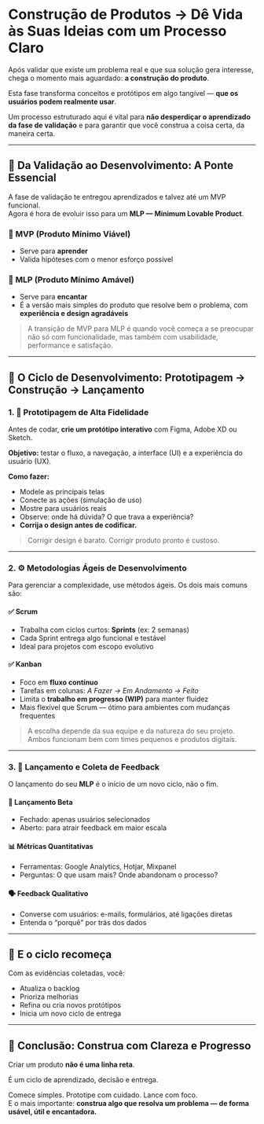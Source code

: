 # Construção de Produtos → Dê Vida às Suas Ideias com um Processo Claro

Após validar que existe um problema real e que sua solução gera interesse, chega o momento mais aguardado: **a construção do produto**.

Esta fase transforma conceitos e protótipos em algo tangível — **que os usuários podem realmente usar**.

Um processo estruturado aqui é vital para **não desperdiçar o aprendizado da fase de validação** e para garantir que você construa a coisa certa, da maneira certa.

---

## 🌉 Da Validação ao Desenvolvimento: A Ponte Essencial

A fase de validação te entregou aprendizados e talvez até um MVP funcional.  
Agora é hora de evoluir isso para um **MLP — Minimum Lovable Product**.

### 🔹 MVP (Produto Mínimo Viável)
- Serve para **aprender**
- Valida hipóteses com o menor esforço possível

### 🔹 MLP (Produto Mínimo Amável)
- Serve para **encantar**
- É a versão mais simples do produto que resolve bem o problema, com **experiência e design agradáveis**

> A transição de MVP para MLP é quando você começa a se preocupar não só com funcionalidade, mas também com usabilidade, performance e satisfação.

---

## 🔄 O Ciclo de Desenvolvimento: Prototipagem → Construção → Lançamento

### 1. 🎨 Prototipagem de Alta Fidelidade

Antes de codar, **crie um protótipo interativo** com Figma, Adobe XD ou Sketch.

**Objetivo:** testar o fluxo, a navegação, a interface (UI) e a experiência do usuário (UX).

**Como fazer:**
- Modele as principais telas
- Conecte as ações (simulação de uso)
- Mostre para usuários reais
- Observe: onde há dúvida? O que trava a experiência?
- **Corrija o design antes de codificar.**

> Corrigir design é barato. Corrigir produto pronto é custoso.

---

### 2. ⚙️ Metodologias Ágeis de Desenvolvimento

Para gerenciar a complexidade, use métodos ágeis. Os dois mais comuns são:

#### ✅ Scrum
- Trabalha com ciclos curtos: **Sprints** (ex: 2 semanas)
- Cada Sprint entrega algo funcional e testável
- Ideal para projetos com escopo evolutivo

#### ✅ Kanban
- Foco em **fluxo contínuo**
- Tarefas em colunas: *A Fazer → Em Andamento → Feito*
- Limita o **trabalho em progresso (WIP)** para manter fluidez
- Mais flexível que Scrum — ótimo para ambientes com mudanças frequentes

> A escolha depende da sua equipe e da natureza do seu projeto. Ambos funcionam bem com times pequenos e produtos digitais.

---

### 3. 🚀 Lançamento e Coleta de Feedback

O lançamento do seu **MLP** é o início de um novo ciclo, não o fim.

#### 🧪 Lançamento Beta
- Fechado: apenas usuários selecionados
- Aberto: para atrair feedback em maior escala

#### 📊 Métricas Quantitativas
- Ferramentas: Google Analytics, Hotjar, Mixpanel
- Perguntas: O que usam mais? Onde abandonam o processo?

#### 🗣️ Feedback Qualitativo
- Converse com usuários: e-mails, formulários, até ligações diretas
- Entenda o “porquê” por trás dos dados

---

## 🔁 E o ciclo recomeça

Com as evidências coletadas, você:

- Atualiza o backlog
- Prioriza melhorias
- Refina ou cria novos protótipos
- Inicia um novo ciclo de entrega

---

## 🧭 Conclusão: Construa com Clareza e Progresso

Criar um produto **não é uma linha reta**.

É um ciclo de aprendizado, decisão e entrega.

Comece simples. Prototipe com cuidado. Lance com foco.  
E o mais importante: **construa algo que resolva um problema — de forma usável, útil e encantadora.**
